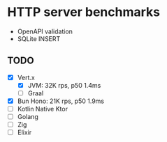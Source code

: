 # HTTP server benchmarks

- OpenAPI validation
- SQLite INSERT

## TODO

- [x] Vert.x
  - [x] JVM: 32K rps, p50 1.4ms
  - [ ] Graal
- [x] Bun Hono: 21K rps, p50 1.9ms
- [ ] Kotlin Native Ktor
- [ ] Golang
- [ ] Zig
- [ ] Elixir
